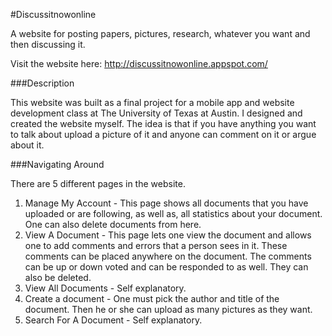 #Discussitnowonline 

A website for posting papers, pictures, research, whatever you want and then discussing it.

Visit the website here: http://discussitnowonline.appspot.com/

###Description

This website was built as a final project for a mobile app and website development class at The University of Texas at Austin. I designed and created the website myself. The idea is that if you have anything you want to talk about upload a picture of it and anyone can comment on it or argue about it. 

###Navigating Around

There are 5 different pages in the website.

1. Manage My Account - 
	This page shows all documents that you have uploaded or are following, as well as, all statistics about your document. One can also delete documents from here.
2. View A Document - 
	This page lets one view the document and allows one to add comments and errors that a person sees in it. These comments can be placed anywhere on the document. The comments can be up or down voted and can be responded to as well. They can also be deleted.
3. View All Documents - 
	Self explanatory.
4. Create a document - 
	One must pick the author and title of the document. Then he or she can upload as many pictures as they want.
5. Search For A Document - 
	Self explanatory.
